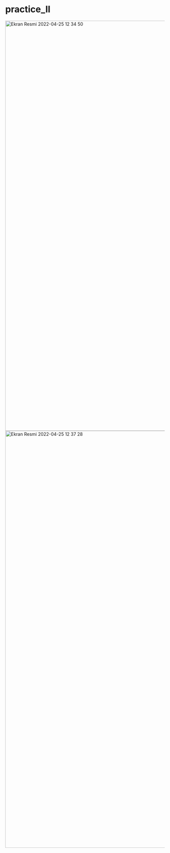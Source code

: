 # practice_II
<img width="1293" alt="Ekran Resmi 2022-04-25 12 34 50" src="https://user-images.githubusercontent.com/102029849/165062844-6e6a6206-54be-488d-8859-0e1c53b96a40.png">
<img width="1315" alt="Ekran Resmi 2022-04-25 12 37 28" src="https://user-images.githubusercontent.com/102029849/165063152-6402bec6-3783-4b39-9d40-de6713a7c4d1.png">
